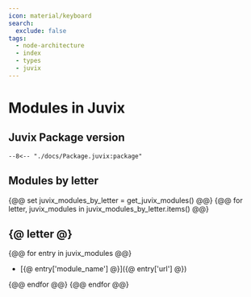```yaml
---
icon: material/keyboard
search:
  exclude: false
tags:
  - node-architecture
  - index
  - types
  - juvix
---
```


# Modules in Juvix

## Juvix Package version

```
--8<-- "./docs/Package.juvix:package"
```

## Modules by letter

{@@ set juvix_modules_by_letter = get_juvix_modules() @@}
{@@ for letter, juvix_modules in juvix_modules_by_letter.items() @@}
## {@ letter @}
{@@ for entry in juvix_modules @@}

- [{@ entry['module_name'] @}]({@ entry['url'] @})

{@@ endfor @@}
{@@ endfor @@}
